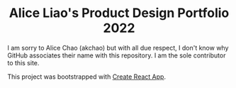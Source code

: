 <h1 align="center">
Alice Liao's Product Design Portfolio 2022
</h1>
I am sorry to Alice Chao (akchao) but with all due respect, I don't know why GitHub associates their name with this repository. I am the sole contributor to this site.

This project was bootstrapped with [Create React App](https://github.com/facebook/create-react-app).